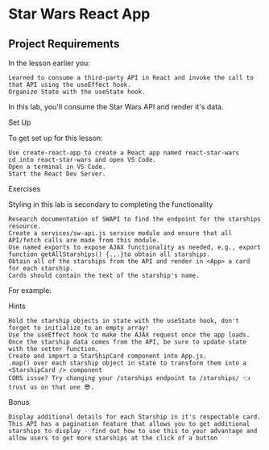 # Star Wars React App

## Project Requirements
In the lesson earlier you:

    Learned to consume a third-party API in React and invoke the call to that API using the useEffect hook.
    Organize State with the useState hook.

In this lab, you'll consume the Star Wars API and render it's data.

Set Up

To get set up for this lesson:

    Use create-react-app to create a React app named react-star-wars
    cd into react-star-wars and open VS Code.
    Open a terminal in VS Code.
    Start the React Dev Server.

Exercises

Styling in this lab is secondary to completing the functionality

    Research documentation of SWAPI to find the endpoint for the starships resource.
    Create a services/sw-api.js service module and ensure that all API/fetch calls are made from this module.
    Use named exports to expose AJAX functionality as needed, e.g., export function getAllStarships() {...}to obtain all starships.
    Obtain all of the starships from the API and render in <App> a card for each starship.
    Cards should contain the text of the starship's name.

For example:

Hints

    Hold the starship objects in state with the useState hook, don't forget to initialize to an empty array!
    Use the useEffect hook to make the AJAX request once the app loads.
    Once the starship data comes from the API, be sure to update state with the setter function.
    Create and import a StarShipCard component into App.js.
    .map() over each starship object in state to transform them into a <StarshipCard /> component
    CORS issue? Try changing your /starships endpoint to /starships/ 👈 trust us on that one 😎.

Bonus

    Display additional details for each Starship in it's respectable card.
    This API has a pagination feature that allows you to get additional starships to display - find out how to use this to your advantage and allow users to get more starships at the click of a button